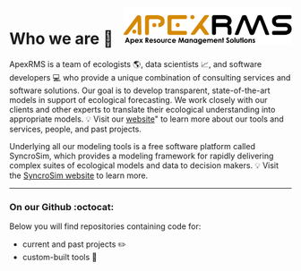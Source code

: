 <img align="right" src="https://github.com/ApexRMS/.github/blob/main/profile/images/Apex-Logo-w-Subheader-1024x177.png" width="300">

# Who we are :wave:

ApexRMS is a team of ecologists :earth_americas:, data scientists :chart_with_upwards_trend:, and software developers :computer: who provide a unique combination of consulting services and software solutions. Our goal is to develop transparent, state-of-the-art models in support of ecological forecasting. We work closely with our clients and other experts to translate their ecological understanding into appropriate models. 
:bulb: Visit our <a href="https://www.apexrms.com" target="_blank">website</a>" to learn more about our tools and services, people, and past projects. 

Underlying all our modeling tools is a free software platform called SyncroSim, which provides a modeling framework for rapidly delivering complex suites of ecological models and data to decision makers. 
:bulb: Visit the <a href="https://www.syncrosim.com" target="_blank">SyncroSim website</a> to learn more.

---

### On our Github :octocat:

Below you will find repositories containing code for:
- current and past projects :pencil2:️
- custom-built tools :wrench:
